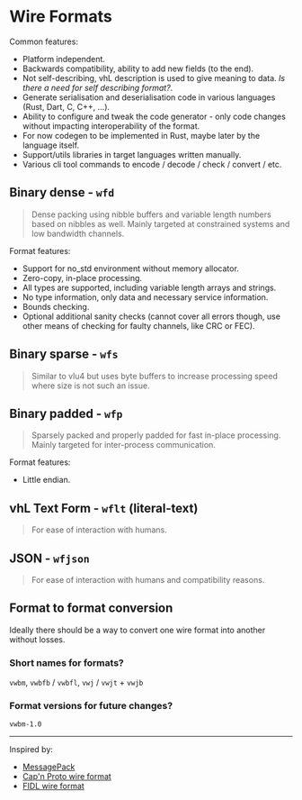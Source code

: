 # Wire Formats
Common features:

* Platform independent.
* Backwards compatibility, ability to add new fields (to the end).
* Not self-describing, vhL description is used to give meaning to data. *Is there a need for self describing format?*.
* Generate serialisation and deserialisation code in various languages (Rust, Dart, C, C++, ...).
* Ability to configure and tweak the code generator - only code changes without impacting interoperability of the
  format.
* For now codegen to be implemented in Rust, maybe later by the language itself.
* Support/utils libraries in target languages written manually.
* Various cli tool commands to encode / decode / check / convert / etc.

## Binary dense - `wfd`

> Dense packing using nibble buffers and variable length numbers based on nibbles as well.
> Mainly targeted at constrained systems and low bandwidth channels.

Format features:

* Support for no_std environment without memory allocator.
* Zero-copy, in-place processing.
* All types are supported, including variable length arrays and strings.
* No type information, only data and necessary service information.
* Bounds checking.
* Optional additional sanity checks (cannot cover all errors though, use other means of checking for faulty channels,
  like CRC or FEC).

## Binary sparse - `wfs`
> Similar to vlu4 but uses byte buffers to increase processing speed where size is not such an issue.

## Binary padded - `wfp`
> Sparsely packed and properly padded for fast in-place processing.
> Mainly targeted for inter-process communication.

Format features:

* Little endian.

## vhL Text Form - `wflt` (literal-text)

> For ease of interaction with humans.

## JSON - `wfjson`

> For ease of interaction with humans and compatibility reasons.



## Format to format conversion

Ideally there should be a way to convert one wire format into another without losses.

### Short names for formats?

`vwbm`, `vwbfb` / `vwbfl`, `vwj` / `vwjt` + `vwjb`

### Format versions for future changes?

`vwbm-1.0`

---
Inspired by:

* [MessagePack](https://github.com/msgpack/msgpack/blob/master/spec.md)
* [Cap'n Proto wire format](https://capnproto.org/encoding.html)
* [FIDL wire format](https://fuchsia.dev/fuchsia-src/reference/fidl/language/wire-format)